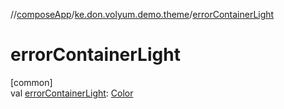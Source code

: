 //[composeApp](../../index.md)/[ke.don.volyum.demo.theme](index.md)/[errorContainerLight](error-container-light.md)

# errorContainerLight

[common]\
val [errorContainerLight](error-container-light.md): [Color](https://developer.android.com/reference/kotlin/androidx/compose/ui/graphics/Color.html)